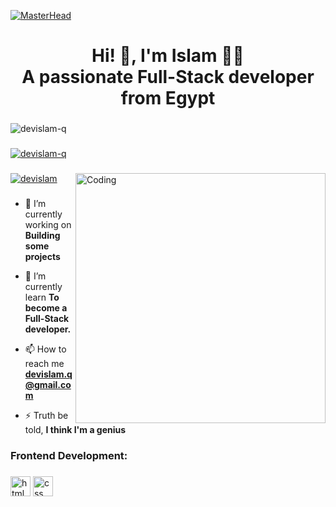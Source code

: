 [![MasterHead](https://firebasestorage.googleapis.com/v0/b/flexi-coding.appspot.com/o/dempgi7-520f8d5f-63d4-4453-8822-dbc149ae27f8.gif?alt=media&token=91c0c7b2-93c3-4029-b011-1a8703c5730d)](https://rishavchanda.io)

###

<h1 align="center">Hi! 👋, I'm Islam 🥷🏻 <br /> A passionate Full-Stack developer from Egypt</h1>

###

<p align="left"> <img src="https://komarev.com/ghpvc/?username=devislam-q&label=Profile%20views&color=0e75b6&style=flat" alt="devislam-q" /> </p>

###

<p align="left"> <a href="https://github.com/ryo-ma/github-profile-trophy"><img src="https://github-profile-trophy.vercel.app/?username=devislam-q" alt="devislam-q" /></a> </p>

###

<img align="right" alt="Coding" width="400" src="https://cdn.dribbble.com/users/1162077/screenshots/3848914/programmer.gif">


###

<p align="left"> <a href="https://twitter.com/devislam" target="blank"><img src="https://img.shields.io/twitter/follow/devislam?logo=twitter&style=for-the-badge" alt="devislam" /></a> </p>

###

- 🔭 I’m currently working on **Building some projects**

- 🌱 I’m currently learn **To become a Full-Stack developer.**

- 📫 How to reach me **devislam.q@gmail.com**

- ⚡ Truth be told, **I think I'm a genius**


###

<h3 align="left">Frontend Development:</h3>

###

<div align="left">
  <img src="icons/html5.svg" width="32" height="32" alt="html5 logo" />
  <img src="icons/css.svg" width="32" height="32" alt="css logo" />
</div>





